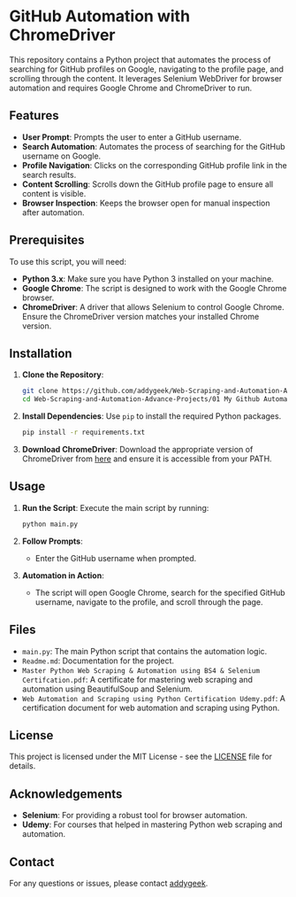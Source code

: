 # GitHub Automation with ChromeDriver

This repository contains a Python project that automates the process of searching for GitHub profiles on Google, navigating to the profile page, and scrolling through the content. It leverages Selenium WebDriver for browser automation and requires Google Chrome and ChromeDriver to run.

## Features

- **User Prompt**: Prompts the user to enter a GitHub username.
- **Search Automation**: Automates the process of searching for the GitHub username on Google.
- **Profile Navigation**: Clicks on the corresponding GitHub profile link in the search results.
- **Content Scrolling**: Scrolls down the GitHub profile page to ensure all content is visible.
- **Browser Inspection**: Keeps the browser open for manual inspection after automation.

## Prerequisites

To use this script, you will need:

- **Python 3.x**: Make sure you have Python 3 installed on your machine.
- **Google Chrome**: The script is designed to work with the Google Chrome browser.
- **ChromeDriver**: A driver that allows Selenium to control Google Chrome. Ensure the ChromeDriver version matches your installed Chrome version.

## Installation

1. **Clone the Repository**:
   ```sh
   git clone https://github.com/addygeek/Web-Scraping-and-Automation-Advance-Projects.git
   cd Web-Scraping-and-Automation-Advance-Projects/01 My Github Automation/
   ```

2. **Install Dependencies**:
   Use `pip` to install the required Python packages.
   ```sh
   pip install -r requirements.txt
   ```

3. **Download ChromeDriver**:
   Download the appropriate version of ChromeDriver from [here](https://sites.google.com/chromium.org/driver/) and ensure it is accessible from your PATH.

## Usage

1. **Run the Script**:
   Execute the main script by running:
   ```sh
   python main.py
   ```

2. **Follow Prompts**:
   - Enter the GitHub username when prompted.

3. **Automation in Action**:
   - The script will open Google Chrome, search for the specified GitHub username, navigate to the profile, and scroll through the page.

## Files

- `main.py`: The main Python script that contains the automation logic.
- `Readme.md`: Documentation for the project.
- `Master Python Web Scraping & Automation using BS4 & Selenium Certifcation.pdf`: A certificate for mastering web scraping and automation using BeautifulSoup and Selenium.
- `Web Automation and Scraping using Python Certification Udemy.pdf`: A certification document for web automation and scraping using Python.

## License

This project is licensed under the MIT License - see the [LICENSE](LICENSE) file for details.

## Acknowledgements

- **Selenium**: For providing a robust tool for browser automation.
- **Udemy**: For courses that helped in mastering Python web scraping and automation.

## Contact

For any questions or issues, please contact [addygeek](https://github.com/addygeek).
